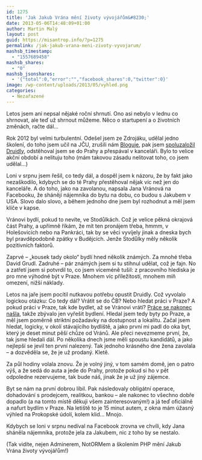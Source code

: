 ```yaml
---
id: 1275
title: 'Jak Jakub Vrána mění životy vývojářům&#8230;'
date: 2013-05-06T14:48:09+01:00
author: Martin Malý
layout: post
guid: https://misantrop.info/?p=1275
permalink: /jak-jakub-vrana-meni-zivoty-vyvojarum/
mashsb_timestamp:
  - "1557689458"
mashsb_shares:
  - "0"
mashsb_jsonshares:
  - '{"total":0,"error":"","facebook_shares":0,"twitter":0}'
image: /wp-content/uploads/2013/05/vyhled.png
categories:
  - Nezařazené
---
```

Letos jsem ani nepsal nějaké roční shrnutí. Ono asi nebylo v lednu co shrnovat, ale teď už shrnout můžeme. Něco o startupení a o životních změnách, račte dál&#8230;

<!--more-->

Rok 2012 byl velmi turbulentní. Odešel jsem ze Zdrojáku, udělal jedno školení, do toho jsem učil na JČU, zrušili nám [Bloguje](https://misantrop.info/bloguje-naruby/), pak jsem [spoluzaložil Druidly](https://misantrop.info/vyvojovy-denicek-t-21-az-t-5/), odstěhoval jsem se do Prahy a přespával v kanceláři. Bylo to velice akční období a nelituju toho (mám takovou zásadu nelitovat toho, co jsem udělal&#8230;)

Loni v srpnu jsem řešil, co tedy dál, a dospěl jsem k názoru, že by fakt jako nezaškodilo, kdybych se do té Prahy přestěhoval nějak víc než jen do kanceláře. A do toho, jako na zavolanou, napsala Jana Vránová na Facebooku, že shánějí nájemníka do bytu na dobu, co budou s Jakubem v USA. Slovo dalo slovo, a během jednoho dne jsem byl rozhodnut a měl jsem klíče v kapse.

Vránovi bydlí, pokud to nevíte, ve Stodůlkách. Což je velice pěkná okrajová část Prahy, a upřímně říkám, že mít ten pronájem třeba, hmmm, v Holešovicích nebo na Pankráci, tak by se věci vyvíjely jinak a dneska bych byl pravděpodobně zpátky v Budějcích. Jenže Stodůlky měly několik pozitivních faktorů.

Zaprvé &#8211; &#8222;kousek tady okolo&#8220; bydlí hned několik známých. Za mnohé třeba David Grudl. Zadruhé &#8211; pár známých jsem si tu stihnul udělat, což je fajn. No a zatřetí jsem si potvrdil to, co jsem víceméně tušil: z pracovního hlediska je pro mne výhodné být v Praze. Mnohem víc příležitostí, mnohem míň omezení, nižší náklady.

Letos na jaře jsem pocítil nutkavou potřebu opustit Druidly. Což vyvolalo logickou otázku: Co tedy dál? Vrátit se do ČB? Nebo hledat práci v Praze? A pokud práci v Praze, tak kde bydlet, až se Vránovi vrátí? [Práce se nakonec našla](https://misantrop.info/zmena-je-prace/), takže zbývalo jen vyřešit bydlení. Hledal jsem tedy byty po Praze, a měl jsem poměrně striktní požadavky na dostupnost a lokalitu. Začal jsem hledat, logicky, v okolí stávajícího bydliště, a jako první mi padl do oka byt, který je deset minut pěší chůze od Vránů. Ale přeci nevezmeme první, že, tak jsme hledali dál. Po několika dnech jsme měli spoustu kandidátů, a jako nejlepší se jevil ten první nalezený. Tak jednoho krásného dne žena zavolala &#8211; a dozvěděla se, že je už prodaný. Kletě.

Za půl hodiny volala znovu. Že je volný jiný, v tom samém domě, jen o patro výš, a že sedá do auta a jede do Prahy, protože pokud si ho v pět odpoledne rezervujeme, tak bude náš, jinak že je už jiný zájemce.

Byt se nám na první dobrou líbil. Pak následovaly obligátní operace, dohadování s prodejcem, realitkou, bankou &#8211; ale nakonec to všechno dobře dopadlo (a na tomto místě děkuji všem zainteresovaným!) a já teď oficiálně a nafurt bydlím v Praze. Na letiště to je 15 minut autem, z okna mám úžasný výhled na Prokopské údolí, kolem klid&#8230; Mnojo.

Kdybych se loni v srpnu nedíval na Facebook zrovna ve chvíli, kdy Jana sháněla nájemníka, protože jela za Jakubem, nic z toho by se nestalo.

(Tak vidíte, nejen Adminerem, NotORMem a školením PHP mění Jakub Vrána životy vývojářům!)